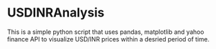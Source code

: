 # USDINRAnalysis
This is a simple python script that uses pandas, matplotlib and yahoo finance API to visualize USD/INR prices within a desried period of time.
